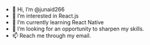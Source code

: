 - 👋 Hi, I’m @junaid266
- 👀 I’m interested in React.js
- 🌱 I’m currently learning React Native
- 💞️ I’m looking for an opportunity to sharpen my skills.
- 📫 Reach me through my email. 

<!---
junaid266/junaid266 is a ✨ special ✨ repository because its `README.md` (this file) appears on your GitHub profile.
You can click the Preview link to take a look at your changes.
--->

